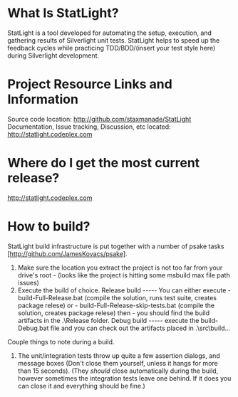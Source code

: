 What Is StatLight?
=========================
StatLight is a tool developed for automating the setup, execution, and gathering results of 
Silverlight unit tests. StatLight helps to speed up the feedback cycles while practicing 
TDD/BDD/(insert your test style here) during Silverlight development.


Project Resource Links and Information
=========================
Source code location: http://github.com/staxmanade/StatLight
Documentation, Issue tracking, Discussion, etc located: http://statlight.codeplex.com

Where do I get the most current release?
=========================
http://statlight.codeplex.com

How to build?
=========================
StatLight build infrastructure is put together with a number of psake tasks [http://github.com/JamesKovacs/psake].

1. Make sure the location you extract the project is not too far from your drive's 
   root - (looks like the project is hitting some msbuild max file path issues)
2. Execute the build of choice.
   Release build ----- You can either execute 
                  - build-Full-Release.bat (compile the solution, runs test suite, creates package relese)
                  or
                  - build-Full-Release-skip-tests.bat (compile the solution, creates package relese)
                  then
                  - you should find the build artifacts in the .\Release folder.
   Debug build   ----- execute the build-Debug.bat file and you can check out the 
                       artifacts placed in .\src\build...

Couple things to note during a build.
   1. The unit/integration tests throw up quite a few assertion dialogs, and message boxes (Don't 
      close them yourself, unless it hangs for more than 15 seconds). (They _should_ close automatically 
      during the build, however sometimes the integration tests leave one behind. If it does you can 
      close it and everything should be fine.)
